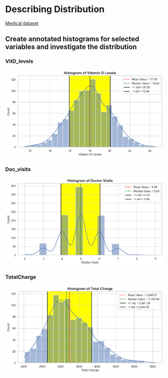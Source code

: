 # Describing Distribution

[Medical dataset](https://docs.google.com/spreadsheets/d/1APV3pXiAszS_0mSgkiEt9IUNH-QmyX7KwxSAwuADl6Y/gviz/tq?tqx=out:csv&sheet=medical_data)

## Create annotated histograms for selected variables and investigate the distribution

### VitD_levels
![png](https://github.com/jiashenyue/wk15-describing-distribution/blob/main/PNG/VitD_levels_hist.png)

### Doc_visits
![png](https://github.com/jiashenyue/wk15-describing-distribution/blob/main/PNG/Doc_visits_hist.png)

### TotalCharge
![png](https://github.com/jiashenyue/wk15-describing-distribution/blob/main/PNG/TotalCharge_hist.png)
